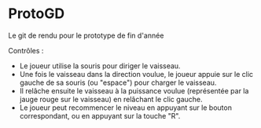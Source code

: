 # ProtoGD
Le git de rendu pour le prototype de fin d'année

Contrôles :
- Le joueur utilise la souris pour diriger le vaisseau.
- Une fois le vaisseau dans la direction voulue, le joueur appuie sur le clic gauche de sa souris (ou "espace") pour charger le vaisseau.
- Il relâche ensuite le vaisseau à la puissance voulue (représentée par la jauge rouge sur le vaisseau) en relâchant le clic gauche.
- Le joueur peut recommencer le niveau en appuyant sur le bouton correspondant, ou en appuyant sur la touche "R".
